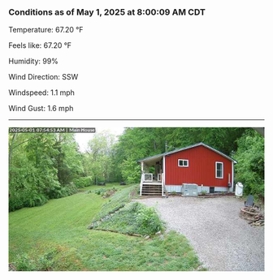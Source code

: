 ### Conditions as of May 1, 2025 at 8:00:09 AM CDT 

Temperature: 67.20 &deg;F

Feels like: 67.20 &deg;F

Humidity: 99%

Wind Direction: SSW

Windspeed: 1.1 mph

Wind Gust: 1.6 mph

---

<img src="./images/latest.jpeg"/>

